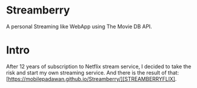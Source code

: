 # Streamberry
A personal Streaming like WebApp using The Movie DB API.

# Intro

After 12 years of subscription to Netflix stream service, I decided to take the risk and start my own streaming service. And there is the result of that: [https://mobilepadawan.github.io/Streamberry/][STREAMBERRYFLIX].
